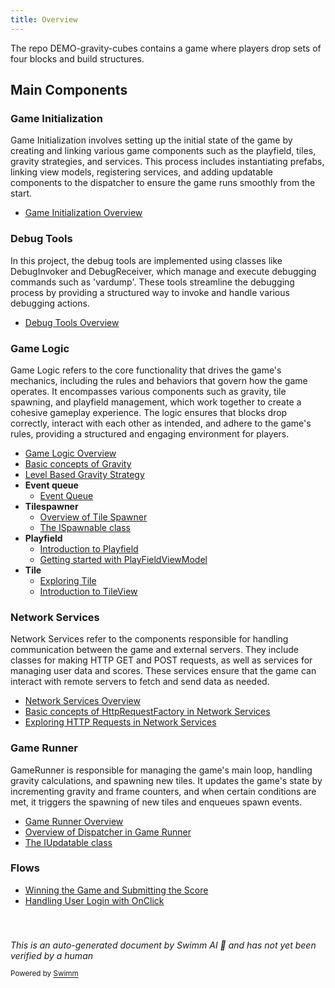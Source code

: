 ```yaml
---
title: Overview
---
```

The repo DEMO-gravity-cubes contains a game where players drop sets of four blocks and build structures.

## Main Components

### Game Initialization

Game Initialization involves setting up the initial state of the game by creating and linking various game components such as the playfield, tiles, gravity strategies, and services. This process includes instantiating prefabs, linking view models, registering services, and adding updatable components to the dispatcher to ensure the game runs smoothly from the start.

- <SwmLink doc-title="Game Initialization Overview">[Game Initialization Overview](/.swm/game-initialization-overview.wbhkk7sx.sw.md)</SwmLink>

### Debug Tools

In this project, the debug tools are implemented using classes like DebugInvoker and DebugReceiver, which manage and execute debugging commands such as 'vardump'. These tools streamline the debugging process by providing a structured way to invoke and handle various debugging actions.

- <SwmLink doc-title="Debug Tools Overview">[Debug Tools Overview](/.swm/debug-tools-overview.uxk2ygsv.sw.md)</SwmLink>

### Game Logic

Game Logic refers to the core functionality that drives the game's mechanics, including the rules and behaviors that govern how the game operates. It encompasses various components such as gravity, tile spawning, and playfield management, which work together to create a cohesive gameplay experience. The logic ensures that blocks drop correctly, interact with each other as intended, and adhere to the game's rules, providing a structured and engaging environment for players.

- <SwmLink doc-title="Game Logic Overview">[Game Logic Overview](/.swm/game-logic-overview.7bs9x6py.sw.md)</SwmLink>
- <SwmLink doc-title="Basic concepts of Gravity">[Basic concepts of Gravity](/.swm/basic-concepts-of-gravity.lz3jrnzn.sw.md)</SwmLink>
- <SwmLink doc-title="Level Based Gravity Strategy">[Level Based Gravity Strategy](/.swm/level-based-gravity-strategy.xcu81zy8.sw.md)</SwmLink>
- **Event queue**
  - <SwmLink doc-title="Event Queue">[Event Queue](/.swm/event-queue.tzsi65k6.sw.md)</SwmLink>
- **Tilespawner**
  - <SwmLink doc-title="Overview of Tile Spawner">[Overview of Tile Spawner](/.swm/overview-of-tile-spawner.aoiooh8p.sw.md)</SwmLink>
  - <SwmLink doc-title="The ISpawnable class">[The ISpawnable class](/.swm/the-ispawnable-class.6trcv.sw.md)</SwmLink>
- **Playfield**
  - <SwmLink doc-title="Introduction to Playfield">[Introduction to Playfield](/.swm/introduction-to-playfield.reocj63c.sw.md)</SwmLink>
  - <SwmLink doc-title="Getting started with PlayFieldViewModel">[Getting started with PlayFieldViewModel](/.swm/getting-started-with-playfieldviewmodel.l0rjifrh.sw.md)</SwmLink>
- **Tile**
  - <SwmLink doc-title="Exploring Tile">[Exploring Tile](/.swm/exploring-tile.aohe4q0n.sw.md)</SwmLink>
  - <SwmLink doc-title="Introduction to TileView">[Introduction to TileView](/.swm/introduction-to-tileview.utci9z0j.sw.md)</SwmLink>

### Network Services

Network Services refer to the components responsible for handling communication between the game and external servers. They include classes for making HTTP GET and POST requests, as well as services for managing user data and scores. These services ensure that the game can interact with remote servers to fetch and send data as needed.

- <SwmLink doc-title="Network Services Overview">[Network Services Overview](/.swm/network-services-overview.77grb6to.sw.md)</SwmLink>
- <SwmLink doc-title="Basic concepts of HttpRequestFactory in Network Services">[Basic concepts of HttpRequestFactory in Network Services](/.swm/basic-concepts-of-httprequestfactory-in-network-services.yuf4f2h6.sw.md)</SwmLink>
- <SwmLink doc-title="Exploring HTTP Requests in Network Services">[Exploring HTTP Requests in Network Services](/.swm/exploring-http-requests-in-network-services.331hxw9s.sw.md)</SwmLink>

### Game Runner

GameRunner is responsible for managing the game's main loop, handling gravity calculations, and spawning new tiles. It updates the game's state by incrementing gravity and frame counters, and when certain conditions are met, it triggers the spawning of new tiles and enqueues spawn events.

- <SwmLink doc-title="Game Runner Overview">[Game Runner Overview](/.swm/game-runner-overview.u5dqn3bu.sw.md)</SwmLink>
- <SwmLink doc-title="Overview of Dispatcher in Game Runner">[Overview of Dispatcher in Game Runner](/.swm/overview-of-dispatcher-in-game-runner.erfdj45g.sw.md)</SwmLink>
- <SwmLink doc-title="The IUpdatable class">[The IUpdatable class](/.swm/the-iupdatable-class.x353y.sw.md)</SwmLink>

### Flows

- <SwmLink doc-title="Winning the Game and Submitting the Score">[Winning the Game and Submitting the Score](/.swm/winning-the-game-and-submitting-the-score.ctirxeyx.sw.md)</SwmLink>
- <SwmLink doc-title="Handling User Login with OnClick">[Handling User Login with OnClick](/.swm/handling-user-login-with-onclick.311gss39.sw.md)</SwmLink>

### 

&nbsp;

*This is an auto-generated document by Swimm AI 🌊 and has not yet been verified by a human*

<SwmMeta version="3.0.0" repo-id="Z2l0aHViJTNBJTNBREVNTy1ncmF2aXR5LWN1YmVzJTNBJTNBc3dpbW1pbw==" repo-name="DEMO-gravity-cubes"><sup>Powered by [Swimm](https://staging.swimm.cloud/)</sup></SwmMeta>
